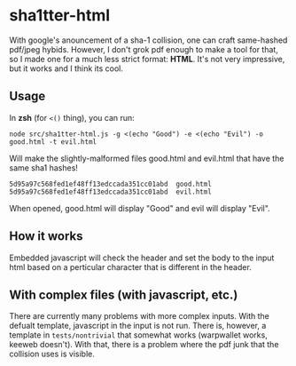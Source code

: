 # sha1tter-html
With google's anouncement of a sha-1 collision, one can craft same-hashed pdf/jpeg hybids. However, I don't grok pdf enough to make a tool for that, so I made one for a much less strict format: **HTML**. It's not very impressive, but it works and I think its cool.

## Usage
In **zsh** (for `<()` thing), you can run:

	node src/sha1tter-html.js -g <(echo "Good") -e <(echo "Evil") -o good.html -t evil.html

Will make the slightly-malformed files good.html and evil.html that have the same sha1 hashes!

	5d95a97c568fed1ef48ff13edccada351cc01abd  good.html
	5d95a97c568fed1ef48ff13edccada351cc01abd  evil.html

When opened, good.html will display "Good" and evil will display "Evil".

## How it works
Embedded javascript will check the header and set the body to the input html based on a perticular character that is different in the header.

## With complex files (with javascript, etc.)
There are currently many problems with more complex inputs. With the defualt template, javascript in the input is not run. There is, however, a template in `tests/nontrivial` that somewhat works (warpwallet works, keeweb doesn't). With that, there is a problem where the pdf junk that the collision uses is visible.

